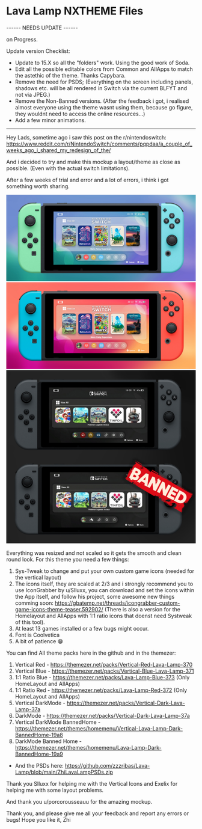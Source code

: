 #  Lava Lamp NXTHEME Files

------ NEEDS UPDATE ------

on Progress.


Update version Checklist:
- Update to 15.X so all the "folders" work. Using the good work of Soda.
- Edit all the possible editable colors from Common and AllApps to match the astethic of the theme. Thanks Capybara.
- Remove the need for PSDS; (Everything on the screen including panels, shadows etc. will be all rendered in Switch via the current BLFYT and not via JPEG.)
- Remove the Non-Banned versions. (After the feedback i got, i realised almost everyone using the theme wasnt using them, because go figure, they wouldnt need to access the online resources...)
- Add a few minor animations.

--------------------------

Hey Lads, sometime ago i saw this post on the r/nintendoswitch:
https://www.reddit.com/r/NintendoSwitch/comments/pqpdaa/a_couple_of_weeks_ago_i_shared_my_redesign_of_the/

And i decided to try and make this mockup a layout/theme as close as possible. (Even with the actual switch limitations).

After a few weeks of trial and error and a lot of errors, i think i got something worth sharing.

![LavaLampBlue](https://raw.githubusercontent.com/zzzribas/Lava-Lamp/main/Mockups/MockupBlueV.jpg)
![LavaLampRed](https://raw.githubusercontent.com/zzzribas/Lava-Lamp/main/Mockups/MockupRedV.jpg)
![LavaLampDark](https://github.com/zzzribas/Lava-Lamp/blob/main/Mockups/MockupsDouble.jpg)


Everything was resized and not scaled so it gets the smooth and clean round look.
For this theme you need a few things:

1. Sys-Tweak to change and put your own custom game icons (needed for the vertical layout)
2. The icons itself, they are scaled at 2/3 and i strongly recommend you to use IconGrabber by u/Slluxx, you can download and set the icons within the App itself, and follow his project, some awesome new things comming soon: https://gbatemp.net/threads/icongrabber-custom-game-icons-theme-teaser.592902/ (There is also a version for the Homelayout and AllApps with 1:1 ratio icons that doenst need Systweak of this tool).
3. At least 13 games installed or a few bugs might occur.
4. Font is Coolvetica
5. A bit of patience 😁

You can find All theme packs here in the github and in the themezer:

1. Vertical Red - https://themezer.net/packs/Vertical-Red-Lava-Lamp-370
2. Vertical Blue - https://themezer.net/packs/Vertical-Blue-Lava-Lamp-371
3. 1:1 Ratio Blue - https://themezer.net/packs/Lava-Lamp-Blue-373 (Only HomeLayout and AllApps)
4. 1:1 Ratio Red - https://themezer.net/packs/Lava-Lamp-Red-372 (Only HomeLayout and AllApps)
5. Vertical DarkMode - https://themezer.net/packs/Vertical-Dark-Lava-Lamp-37a
6. DarkMode - https://themezer.net/packs/Vertical-Dark-Lava-Lamp-37a
7. Vertical DarkMode BannedHome - https://themezer.net/themes/homemenu/Vertical-Lava-Lamp-Dark-BannedHome-19a8
8. DarkMode Banned Home - https://themezer.net/themes/homemenu/Lava-Lamp-Dark-BannedHome-19a9

* And the PSDs here:
https://github.com/zzzribas/Lava-Lamp/blob/main/ZhiLavaLampPSDs.zip

Thank you Slluxx for helping me with the Vertical Icons and Exelix for helping me with some layout problems.

And thank you u/porcorousseauu for the amazing mockup.

Thank you, and please give me all your feedback and report any errors or bugs!
Hope you like it,
Zhi
